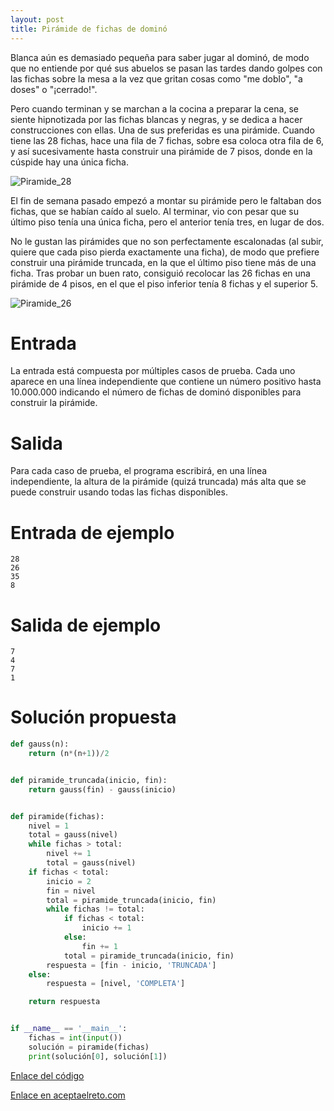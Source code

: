 ```yaml
---
layout: post
title: Pirámide de fichas de dominó
---
```


Blanca aún es demasiado pequeña para saber jugar al dominó, de modo que no entiende por qué sus abuelos se pasan las tardes dando golpes con las fichas sobre la mesa a la vez que gritan cosas como "me doblo", "a doses" o "¡cerrado!".

Pero cuando terminan y se marchan a la cocina a preparar la cena, se siente hipnotizada por las fichas blancas y negras, y se dedica a hacer construcciones con ellas. Una de sus preferidas es una pirámide. Cuando tiene las 28 fichas, hace una fila de 7 fichas, sobre esa coloca otra fila de 6, y así sucesivamente hasta construir una pirámide de 7 pisos, donde en la cúspide hay una única ficha.

![Piramide_28](https://www.aceptaelreto.com/pub/problems/v002/64/st/statements/images/TorreCompleta.png)

El fin de semana pasado empezó a montar su pirámide pero le faltaban dos fichas, que se habían caído al suelo. Al terminar, vio con pesar que su último piso tenía una única ficha, pero el anterior tenía tres, en lugar de dos.

No le gustan las pirámides que no son perfectamente escalonadas (al subir, quiere que cada piso pierda exactamente una ficha), de modo que prefiere construir una pirámide truncada, en la que el último piso tiene más de una ficha. Tras probar un buen rato, consiguió recolocar las 26 fichas en una pirámide de 4 pisos, en el que el piso inferior tenía 8 fichas y el superior 5.

![Piramide_26](https://www.aceptaelreto.com/pub/problems/v002/64/st/statements/images/TorreTruncada.png)

# Entrada

La entrada está compuesta por múltiples casos de prueba. Cada uno aparece en una línea independiente que contiene un número positivo hasta 10.000.000 indicando el número de fichas de dominó disponibles para construir la pirámide.

# Salida

Para cada caso de prueba, el programa escribirá, en una línea independiente, la altura de la pirámide (quizá truncada) más alta que se puede construir usando todas las fichas disponibles.

# Entrada de ejemplo

```
28
26
35
8
```

# Salida de ejemplo

```
7
4
7
1
```
# Solución propuesta

``` python
def gauss(n):
    return (n*(n+1))/2


def piramide_truncada(inicio, fin):
    return gauss(fin) - gauss(inicio)


def piramide(fichas):
    nivel = 1
    total = gauss(nivel)
    while fichas > total:
        nivel += 1
        total = gauss(nivel)
    if fichas < total:
        inicio = 2
        fin = nivel
        total = piramide_truncada(inicio, fin)
        while fichas != total:
            if fichas < total:
                inicio += 1
            else:
                fin += 1
            total = piramide_truncada(inicio, fin)
        respuesta = [fin - inicio, 'TRUNCADA']
    else:
        respuesta = [nivel, 'COMPLETA']

    return respuesta


if __name__ == '__main__':
    fichas = int(input())
    solución = piramide(fichas)
    print(solución[0], solución[1])
```

[Enlace del código](https://github.com/israelem/aceptaelreto/blob/master/codes/2017-12-18-fichas_domino.py)

[Enlace en aceptaelreto.com](https://www.aceptaelreto.com/problem/statement.php?id=264)
